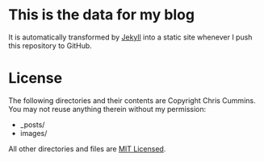 # This is the data for my blog

It is automatically transformed by [Jekyll](http://github.com/mojombo/jekyll)
into a static site whenever I push this repository to GitHub.

# License

The following directories and their contents are Copyright Chris Cummins. You
may not reuse anything therein without my permission:

* _posts/
* images/

All other directories and files are
[MIT Licensed](http://opensource.org/licenses/MIT).
